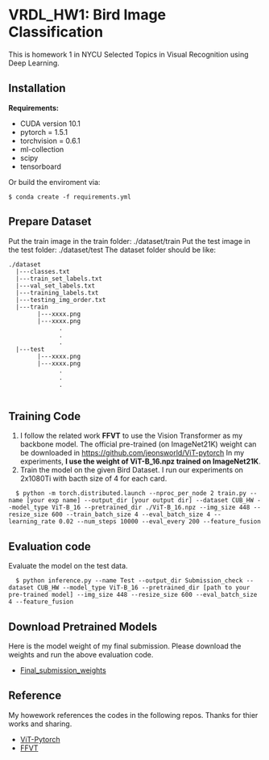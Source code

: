 # VRDL_HW1: Bird Image Classification
This is homework 1 in NYCU Selected Topics in Visual Recognition using Deep Learning.

## Installation
**Requirements:**
+ CUDA version 10.1
+ pytorch = 1.5.1
+ torchvision = 0.6.1
+ ml-collection
+ scipy
+ tensorboard

Or build the enviroment via:
```
$ conda create -f requirements.yml
```

## Prepare Dataset
Put the train image in the train folder: ./dataset/train
Put the test image in the test folder: ./dataset/test
The dataset folder should be like:
```
./dataset
  |---classes.txt
  |---train_set_labels.txt
  |---val_set_labels.txt
  |---training_labels.txt
  |---testing_img_order.txt
  |---train
        |---xxxx.png
        |---xxxx.png
              .
              .
              .
  |---test
        |---xxxx.png
        |---xxxx.png
              .
              .
              .
  
```

## Training Code
1. I follow the related work **FFVT** to use the Vision Transformer as my backbone model. The official pre-trained (on ImageNet21K) weight can be downloaded in https://github.com/jeonsworld/ViT-pytorch In my experiments, **I use the weight of ViT-B_16.npz trained on ImageNet21K**.
2. Train the model on the given Bird Dataset. I run our experiments on 2x1080Ti with bacth size of 4 for each card.
```
  $ python -m torch.distributed.launch --nproc_per_node 2 train.py --name [your exp name] --output_dir [your output dir] --dataset CUB_HW --model_type ViT-B_16 --pretrained_dir ./ViT-B_16.npz --img_size 448 --resize_size 600 --train_batch_size 4 --eval_batch_size 4 --learning_rate 0.02 --num_steps 10000 --eval_every 200 --feature_fusion
```

## Evaluation code
Evaluate the model on the test data.
```
  $ python inference.py --name Test --output_dir Submission_check --dataset CUB_HW --model_type ViT-B_16 --pretrained_dir [path to your pre-trained model] --img_size 448 --resize_size 600 --eval_batch_size 4 --feature_fusion
```

## Download Pretrained Models
Here is the model weight of my final submission. Please download the weights and run the above evaluation code.
+ [Final_submission_weights](https://drive.google.com/file/d/1-ZPSmGpu7uHxtfBe94kL_LEK5nIXjTwm/view?usp=sharing)

## Reference
My howework references the codes in the following repos. Thanks for thier works and sharing.
+ [ViT-Pytorch](https://github.com/jeonsworld/ViT-pytorch)
+ [FFVT](https://github.com/Markin-Wang/FFVT#prerequisites)

